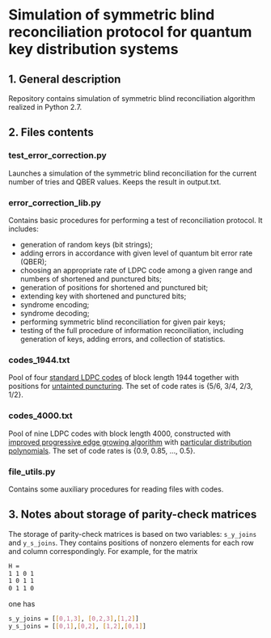 # Simulation of symmetric blind reconciliation protocol for quantum key distribution systems

## 1. General description

Repository contains simulation of symmetric blind reconciliation algorithm realized in Python 2.7.

## 2. Files contents

### test_error_correction.py
Launches a simulation of the symmetric blind reconciliation for the current number of tries and QBER values. Keeps the result in output.txt.

### error_correction_lib.py
Contains basic procedures for performing a test of reconciliation protocol. It includes:
 - generation of random keys (bit strings);
 - adding errors in accordance with given level of quantum bit error rate (QBER);
 - choosing an appropriate rate of LDPC code among a given range and numbers of shortened and punctured bits;
 - generation of positions for shortened and punctured bit;
 - extending key with shortened and punctured bits;
 - syndrome encoding;
 - syndrome decoding;
 - performing symmetric blind reconciliation for given pair keys;
 - testing of the full procedure of information reconciliation, including generation of keys, adding errors, and collection of statistics.
 
### codes_1944.txt
Pool of four [standard LDPC codes](http://ieeexplore.ieee.org/document/5307322/?arnumber=5307322) of block length 1944 together with positions for [untainted puncturing](http://ieeexplore.ieee.org/document/6290312/?arnumber=6290312). The set of code rates is {5/6, 3/4, 2/3, 1/2}.

### codes_4000.txt
Pool of nine LDPC codes with block length 4000, constructed with [improved progressive edge growing algorithm](http://ieeexplore.ieee.org/document/5606185/?arnumber=5606185) with [particular distribution polynomials](http://ieeexplore.ieee.org/document/5205475/?arnumber=5205475). The set of code rates is {0.9, 0.85, ..., 0.5}.

### file_utils.py
Contains some auxiliary procedures for reading files with codes.

## 3. Notes about storage of parity-check matrices
The storage of parity-check matrices is based on two variables: `s_y_joins` and `y_s_joins`. They contains positions of nonzero elements for each row and column correspondingly.
For example, for the matrix
```sh
H = 
1 1 0 1
1 0 1 1
0 1 1 0
```
one has
```sh
s_y_joins = [[0,1,3], [0,2,3],[1,2]]
y_s_joins = [[0,1],[0,2], [1,2],[0,1]]
```

